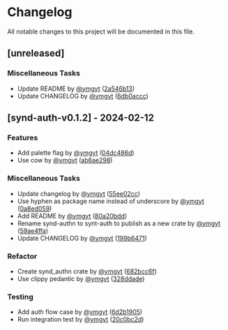 # Changelog

All notable changes to this project will be documented in this file.

## [unreleased]

### Miscellaneous Tasks

- Update README by [@ymgyt](https://github.com/ymgyt) ([2a546b13](https://github.com/ymgyt/syndicationd/commit/2a546b136dfa4284168025e1a909ac0c81a630bd))
- Update CHANGELOG by [@ymgyt](https://github.com/ymgyt) ([6db0accc](https://github.com/ymgyt/syndicationd/commit/6db0accc0333a97ed07ba1b653f0fed71c4da7f5))

## [synd-auth-v0.1.2] - 2024-02-12

### Features

- Add palette flag by [@ymgyt](https://github.com/ymgyt) ([04dc486d](https://github.com/ymgyt/syndicationd/commit/04dc486d0ab3043e021e164e70f5fe081e3c464d))
- Use cow by [@ymgyt](https://github.com/ymgyt) ([ab6ae298](https://github.com/ymgyt/syndicationd/commit/ab6ae298abeda1d7d3c67939bc70f0d2269e8654))

### Miscellaneous Tasks

- Update changelog by [@ymgyt](https://github.com/ymgyt) ([55ee02cc](https://github.com/ymgyt/syndicationd/commit/55ee02cc2d1e6c31bada610ea0b6e00a7b035753))
- Use hyphen as package name instead of underscore by [@ymgyt](https://github.com/ymgyt) ([0a8ed059](https://github.com/ymgyt/syndicationd/commit/0a8ed05997790f9f05c932c92fa2b2b2d74065a9))
- Add README by [@ymgyt](https://github.com/ymgyt) ([80a20bdd](https://github.com/ymgyt/syndicationd/commit/80a20bddaaa8a20904a0d4bd92a6643f2c8fce03))
- Rename synd-authn to synt-auth to publish as a new crate by [@ymgyt](https://github.com/ymgyt) ([59ae4ffa](https://github.com/ymgyt/syndicationd/commit/59ae4ffa51f5323fa4a3aae5e30e950b15730519))
- Update CHANGELOG by [@ymgyt](https://github.com/ymgyt) ([199b6471](https://github.com/ymgyt/syndicationd/commit/199b6471f1c0097d662d3c1ee5ceb3e97b53d0c5))

### Refactor

- Create synd_authn crate by [@ymgyt](https://github.com/ymgyt) ([682bcc6f](https://github.com/ymgyt/syndicationd/commit/682bcc6ff3c035be566dea99d2487e0173537c8d))
- Use clippy pedantic by [@ymgyt](https://github.com/ymgyt) ([328ddade](https://github.com/ymgyt/syndicationd/commit/328ddadebbad5381271c5e84cce2d6888252e70c))

### Testing

- Add auth flow case by [@ymgyt](https://github.com/ymgyt) ([6d2b1905](https://github.com/ymgyt/syndicationd/commit/6d2b1905d9b06bd9ed670f210cd590f89405c37c))
- Run integration test by [@ymgyt](https://github.com/ymgyt) ([20c0bc2d](https://github.com/ymgyt/syndicationd/commit/20c0bc2d31a938d3103fafedba5a10b4a9bba9ae))

<!-- generated by git-cliff -->
